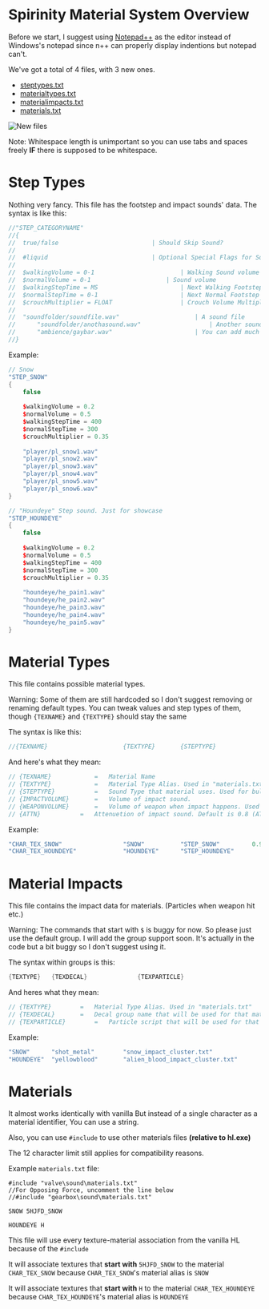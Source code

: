Spirinity Material System Overview
===============
Before we start, I suggest using [Notepad++](https://notepad-plus-plus.org/downloads/) as the editor instead of Windows's notepad since n++ can properly display indentions but notepad can't.

We've got a total of 4 files, with 3 new ones.

- [steptypes.txt](#Step-Types)
- [materialtypes.txt](#Material-Types)
- [materialimpacts.txt](#Material-Impacts)
- [materials.txt](#Materials)

![New files](https://i.imgur.com/tJSRUU9.png)

Note: Whitespace length is unimportant so you can use tabs and spaces freely __IF__ there is supposed to be whitespace.

# Step Types
Nothing very fancy. This file has the footstep and impact sounds' data. The syntax is like this:
```CPP
//"STEP_CATEGORYNAME"
//{
//	true/false							| Should Skip Sound?
//
//	#liquid								| Optional Special Flags for Some hardcoded things.	
//
//	$walkingVolume = 0-1						| Walking Sound volume 
//	$normalVolume = 0-1						| Sound volume 
//	$walkingStepTime = MS						| Next Walking Footstep time in MS
//	$normalStepTime = 0-1						| Next Normal Footstep time in MS
//	$crouchMultiplier = FLOAT 					| Crouch Volume Multiplier (finalVolume * $crouchMultiplier)
//
//	"soundfolder/soundfile.wav"		    			| A sound file
//  	"soundfolder/anothasound.wav"					| Another sound file
//  	"ambience/gaybar.wav"						| You can add much sounds. But I suggest using reasonable amount since precache limit is a bit short 4- ugh
//}
```

Example:
```cpp
// Snow
"STEP_SNOW"
{
	false
	
	$walkingVolume = 0.2
	$normalVolume = 0.5
	$walkingStepTime = 400
	$normalStepTime = 300
	$crouchMultiplier = 0.35
	
	"player/pl_snow1.wav"
	"player/pl_snow2.wav"
	"player/pl_snow3.wav"
	"player/pl_snow4.wav"
	"player/pl_snow5.wav"
	"player/pl_snow6.wav"
}

// "Houndeye" Step sound. Just for showcase
"STEP_HOUNDEYE"
{
	false
	
	$walkingVolume = 0.2
	$normalVolume = 0.5
	$walkingStepTime = 400
	$normalStepTime = 300
	$crouchMultiplier = 0.35
	
	"houndeye/he_pain1.wav"
	"houndeye/he_pain2.wav"
	"houndeye/he_pain3.wav"
	"houndeye/he_pain4.wav"
	"houndeye/he_pain5.wav"
}
```

# Material Types
This file contains possible material types. 

Warning: Some of them are still hardcoded so I don't suggest removing or renaming default types. You can tweak values and step types of them, though `{TEXNAME}` and `{TEXTYPE}` should stay the same

The syntax is like this:
```cpp
//{TEXNAME}						{TEXTYPE}		{STEPTYPE}				{IMPACTVOLUME}		{WEAPONVOLUME}		{ATTN}
```

And here's what they mean:
```cpp
// {TEXNAME}			=	Material Name					
// {TEXTYPE}			=	Material Type Alias. Used in "materials.txt"
// {STEPTYPE}			=	Sound Type that material uses. Used for bullet/melee impact and Footsteps.
// {IMPACTVOLUME}		=	Volume of impact sound.
// {WEAPONVOLUME}		=	Volume of weapon when impact happens. Used for melee.
// {ATTN}			=	Attenuetion of impact sound. Default is 0.8 (ATTN_NORM)
```

Example:
```cpp
"CHAR_TEX_SNOW"					"SNOW"			"STEP_SNOW"			0.9					0.0					0.8
"CHAR_TEX_HOUNDEYE"				"HOUNDEYE"		"STEP_HOUNDEYE"			0.9					0.1					0.8
```

# Material Impacts
This file contains the impact data for materials. (Particles when weapon hit etc.)

Warning: The commands that start with `$` is buggy for now. So please just use the default group. I will add the group support soon. It's actually in the code but a bit buggy so I don't suggest using it.

The syntax within groups is this:
```cpp
{TEXTYPE} 	{TEXDECAL}	        	{TEXPARTICLE}
```

And heres what they mean:
```cpp
// {TEXTYPE}		=	Material Type Alias. Used in "materials.txt"
// {TEXDECAL}		=	Decal group name that will be used for that material type. 
// {TEXPARTICLE}    	=	Particle script that will be used for that material type. You can use NULL for no particle.
```

Example:
```cpp
"SNOW"		"shot_metal"		"snow_impact_cluster.txt"
"HOUNDEYE"	"yellowblood"		"alien_blood_impact_cluster.txt"
```

# Materials
It almost works identically with vanilla
But instead of a single character as a material identifier,
You can use a string.

Also, you can use `#include` to use
other materials files __(relative to hl.exe)__

The 12 character limit still applies for compatibility reasons.

Example `materials.txt` file:
```
#include "valve\sound\materials.txt"
//For Opposing Force, uncomment the line below
//#include "gearbox\sound\materials.txt"

SNOW 5HJFD_SNOW

HOUNDEYE H
```

This file will use every texture-material association from the vanilla HL because of the `#include`

It will associate textures that __start with__ `5HJFD_SNOW` to the material `CHAR_TEX_SNOW` because `CHAR_TEX_SNOW`'s material alias is `SNOW`

It will associate textures that __start with__ `H` to the material `CHAR_TEX_HOUNDEYE` because `CHAR_TEX_HOUNDEYE`'s material alias is `HOUNDEYE`
